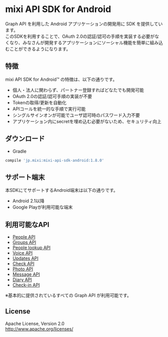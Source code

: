 mixi API SDK for Android
========================

Graph API を利用した Android アプリケーションの開発用に SDK を提供しています。  
このSDKを利用することで、OAuth 2.0の認証/認可の手順を実装する必要がなくなり、みなさんが開発するアプリケーションにソーシャル機能を簡単に組み込むことができるようになります。

特徴
----
mixi API SDK for Android™ の特徴は、以下の通りです。
 - 個人・法人に関わらず、パートナー登録すればどなたでも開発可能
 - OAuth 2.0の認証/認可手順の実装が不要
 - Tokenの取得/更新を自動化
 - APIコールを統一的な手順で実行可能
 - シングルサインオンが可能でユーザ認可時のパスワード入力不要
 - アプリケーション内にsecretを埋め込む必要がないため、セキュリティ向上

ダウンロード
-------

 - Gradle

```groovy
compile 'jp.mixi:mixi-api-sdk-android:1.8.0'
```

サポート端末
------------
本SDKにてサポートするAndroid端末は以下の通りです。
 - Android 2.1以降
 - Google Playが利用可能な端末

利用可能なAPI
-------------
 - [People API][1]
 - [Groups API][2]
 - [People lookup API][3]
 - [Voice API][4]
 - [Updates API][5]
 - [Check API][6]
 - [Photo API][7]
 - [Message API][8]
 - [Diary API][9]
 - [Check-in API][10]

※基本的に提供されているすべての Graph API が利用可能です。

License
-------
Apache License, Version 2.0  
http://www.apache.org/licenses/


[1]:http://developer.mixi.co.jp/connect/mixi_graph_api/mixi_io_spec_top/people-api/
[2]:http://developer.mixi.co.jp/connect/mixi_graph_api/mixi_io_spec_top/groups-api/
[3]:http://developer.mixi.co.jp/connect/mixi_graph_api/mixi_io_spec_top/people-lookup-api/
[4]:http://developer.mixi.co.jp/connect/mixi_graph_api/mixi_io_spec_top/voice-api/
[5]:http://developer.mixi.co.jp/connect/mixi_graph_api/mixi_io_spec_top/updates-api/
[6]:http://developer.mixi.co.jp/connect/mixi_graph_api/mixi_io_spec_top/check-api/
[7]:http://developer.mixi.co.jp/connect/mixi_graph_api/mixi_io_spec_top/photo-api/
[8]:http://developer.mixi.co.jp/connect/mixi_graph_api/mixi_io_spec_top/message-api/
[9]:http://developer.mixi.co.jp/connect/mixi_graph_api/mixi_io_spec_top/diary-api/
[10]:http://developer.mixi.co.jp/connect/mixi_graph_api/mixi_io_spec_top/check-in-api/
